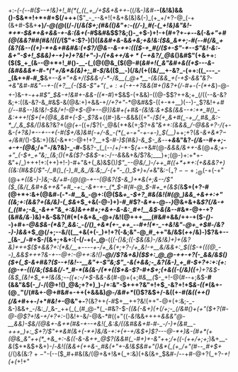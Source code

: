 +:-*(_-(_--#(*_$--+!&)+!_#(*(_((_+_/+$&+&++_-((/&-_)&#-___-(&!&)&&()-$&*+!+*+#+$(/+++__($"_-_--&+!(+&+&(&)&(-)_(+_+/+?-@_(-+(&+#-$&+__+)_/-@(@_$($(/-/(/_&($+;(#&(()&"+:-((/-)_#(-(_+!&)&"&!-*+*-$&*+&+&&-+-&:(&+(-#_$&#&$$?&;()-_+$-)+!-+(#+?+_-+--_&(-&_+"+#(@(&&?_#_#(#&!(((/_($"+:$?-)()((_&&#+&_-&*&+&;+_&!&:($&_&*+;-#(--#(/&_+(&?(&--((+)-*+&+#&#&:(+$?_/_@&--&-++:($($($-+_#(/($+-$"-*--$"&!-_&:-&+"-$+!_$&&_)+-+)_+_)+?&!+"-)-/(+&++/&$+*(-+$&?_/_@&*()&#$"(+&++:($($_+_(&--@+*+!_#()-__-(_(@(@&_($(@-#(*&#+!(_&"&#+&(*_(+$---&-(&#&&&*-#-*(*+/&*&(&)+;_#-$_/&(($__-)(/&/(+((&/__+-&?_-(++:((_---_-_(&++#-#_$__&+-*-&+"+&+/($&&-/-*-/&__(_@+*__-(&(&&_+(-+$-&&"&?-+&"&#-#&"--+-((+?__(-($&-$"+"($_-+:+$(-_+_-+?&&(#+_()&?+_(/-#+*_-(-(*+&_)-@-+-)&-+_-++#$"_$&-+!&#+-&&-((*-#_)+$&$-(+&&)-((@-$$?++&;+_(/((--&-&?&;+:((&-&?-&_#&$-&(@&:+)+&&-+/_/+?+"-*_@&#&$-((+-*+__)(--)-_$?&!+*+#(/_--#&--)&!&!-$&/+!-@+$-@+--@_)_)&#+(+#&-_(&!&:_&+$&(&&--+:+*_#()_-&:+++!($+(+(_@&_&#+(-$-_$?&*+((#-)&--_&_&&((+"-/_$(+_&+#(_-+_/_#&_&:-*_/_&_$&/()&_&?&?+(_@(+-_((+/$?(-_@&(+*&(+;$?+*&"&++:(&&&_/-@&&+?-/(*+-&_-(+?&)+--+-*-+(*-#($+/&)&#(-+/-&_-(*(_+-+"-+-+-)_$(__)_++;+?(_&-&+&*$?-$+/&#_/()-$&:+)(&(-&*+:-@+!+?__+$-*_#-)_$(#&)-&_$-_&*--__+_&_&"&?_-(/&--#+*+;-+-+-*(@&;_/+"-/&?&)-_-#-__$&?-_(_(--/+/-*-$_(+-_+&#(@-*&&&/&++-&*(@+*&;+-+"_(-$+_+"&;_(&;()(+&($?-$&$-*+:-/_--&_&&+&/$?&;___)+;(@-)+:+*+-&"+/_)+++!+:(++)+!-)-#+"&+(_&)&$()_)$"_--@&/_)-/++_#((+*+*+:(+&&&?+)((&:(#&$(/$"-/_#()_(-)_#_&_/&:&;_/-(+"-_()_$+)_+_/+_&"&:-$(_+?--+;_@($-+(-+"(@+*+((&-)-)&;-_&/+#-$(@($_@-+--(@&?($-&_)+*&(+;&--/$"($_(&/(_&#+&++&"+#_-+:_-&*-+-_(*_$-#(#-@_$-#+_+(&$(*&__$+(+?-#(@+*+:&+(@&#-(-*-#__&_-@+:(@($&*+_-$+?_#&(&!(#(@_)&&_+&++:+"((&;+:(&&?+(&/&)-(_$&*+$_+&(-@-)+)-#_#$?_-&*_+-@-_-)_@&+&+&_$?(/&-+(_((#+;-&_-&++"&_+:&)&++#+;+&+-&-&:_#+!__&$-&(&--_#&*-@+-+?(&_#&/&___-__)&)+&-$&?(#(*(+&+&_-@+/&!(@+++___(#&#+&&/++-+($-_()_--)+#+*-@&$&-(*&?_&&:_-(/()_+&*(+-_++_--#+!(*-_-+&!&"-@+_+$_#-/&?-)-)_&&*+$_@(/+;--&/((__+&(+(-_)+!+?(-&;&"-@_#_++"&/&$(_+_+/&)_-_)$?&+--_(&-_/-#+$-/(&+;+&+:(-(/-+(-_@__-((*(-()&;((-$&(&)-/&!&)+)+(&?&)+++$($+&&?+:(*&/__+----+-/+_&(+;+?-/+_&!-+__&/&&+:_$_(($-+(((@_--)_&&$+++?&-+--@+:-@_++:&!_(_)__-@_/_/$?&+&)($_$+:_@_@-++-+?(-_&&/&$()($+(_$-_&+_#&?($--+!&!--__&"+-$"&;$"_-&(+&&;-_&?(&-)_+_#-$+?+:+:_(+:(@_-+-_$($(_(/&;($&&(/-*_#-*(&(&-/(*+(($_+&-$?-#+$+;(+&((-(/&)((__+)+?&$-(&$_(&!+$_++!&(&;--((+:-/+$-*&_&-&_(#_-_@+(+;_#&__(_$-_+!-@(#--+;&$-__#(&&"&$(-_/-/(@+!()_@&;+?+)_)-/+:&"-$+++?&"+!+$_-&?+!+$_&-((*_(&+-$(@_-$"(/(#&+-@+#&#+-++(+&&&)_@-/&#+*_(()$?&$+/-&((+-_#(&((++()(/&+_#++-/+*_#&!+-_@&"+-__$?($&?++_(-#_$+__++?&!(++"-@+(+:&;-_-&-)&&+_-/&:_/_&-_++(_(_(#_@-*(_-#&?-$-*((_&(-&$+)($_+(/+;-_(/&#()+(+"($+?(#-@-@$?+!&-+/+?+:-*()&!+-&/-@&_-*_#((+"((-_&!_&&++++*&&&"_@-__&&)-$&/(@&+-&+*(#&-+--+&!(_&:&/((&#&&+#-#-_-/-)+(&#__-+++_)+:_$+?_/$"+*&#(&+(-*+)&/&-+:+(+-+/&$+)$?---@-*+)&-(#+*(+(@&_&"++(*_+&_+:-&((-&-&++_@$?(&&#(_-#+)+-&"+*+;_/+((-(++/+;+;_)&+__-_&_($+*&$+&+)-/-*&!((&&+(++&-_#&(+"+-&!&$&#+"()&*(_(+_/+"(#--_#+$+*(/()&(&:$?+-$"-(--($_#+#&(&/(@+&+!&*(_+:&)(+&(&+_$&#-/--+#-@+?(_+?-*+!(+(*+!+"
